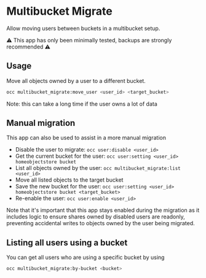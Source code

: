 # Multibucket Migrate

Allow moving users between buckets in a multibucket setup.

⚠ This app has only been minimally tested, backups are strongly recommended ⚠

## Usage

Move all objects owned by a user to a different bucket.

```bash
occ multibucket_migrate:move_user <user_id> <target_bucket>
```

Note: this can take a long time if the user owns a lot of data

## Manual migration

This app can also be used to assist in a more manual migration

- Disable the user to migrate: `occ user:disable <user_id>`
- Get the current bucket for the user: `occ user:setting <user_id> homeobjectstore bucket`
- List all objects owned by the user: `occ multibucket_migrate:list <user_id>`
- Move all listed objects to the target bucket
- Save the new bucket for the user: `occ user:setting <user_id> homeobjectstore bucket <target_bucket>`
- Re-enable the user: `occ user:enable <user_id>`

Note that it's important that this app stays enabled during the migration as it includes logic to ensure
shares owned by disabled users are readonly, preventing accidental writes to objects owned by the user being migrated. 

## Listing all users using a bucket

You can get all users who are using a specific bucket by using

```bash
occ multibucket_migrate:by-bucket <bucket>
```
